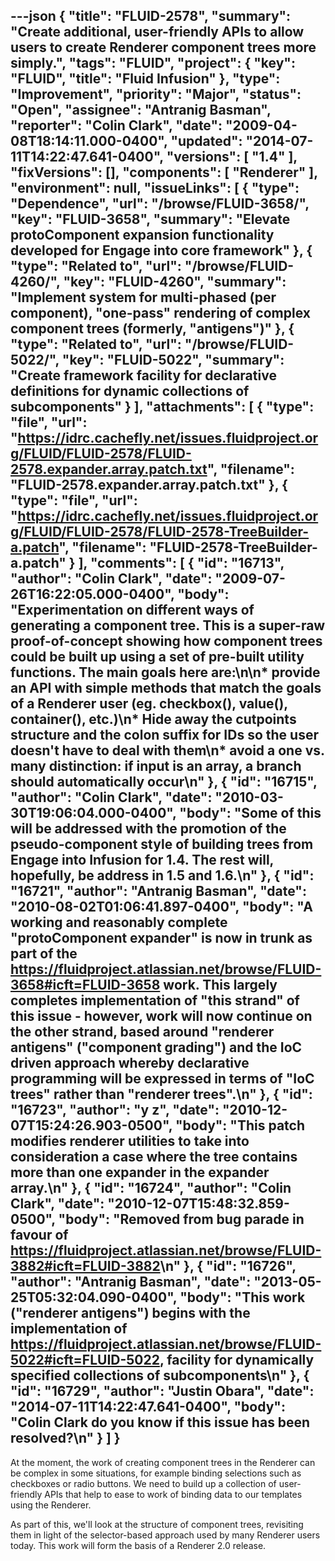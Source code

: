 ---json
{
  "title": "FLUID-2578",
  "summary": "Create additional, user-friendly APIs to allow users to create Renderer component trees more simply.",
  "tags": "FLUID",
  "project": {
    "key": "FLUID",
    "title": "Fluid Infusion"
  },
  "type": "Improvement",
  "priority": "Major",
  "status": "Open",
  "assignee": "Antranig Basman",
  "reporter": "Colin Clark",
  "date": "2009-04-08T18:14:11.000-0400",
  "updated": "2014-07-11T14:22:47.641-0400",
  "versions": [
    "1.4"
  ],
  "fixVersions": [],
  "components": [
    "Renderer"
  ],
  "environment": null,
  "issueLinks": [
    {
      "type": "Dependence",
      "url": "/browse/FLUID-3658/",
      "key": "FLUID-3658",
      "summary": "Elevate protoComponent expansion functionality developed for Engage into core framework"
    },
    {
      "type": "Related to",
      "url": "/browse/FLUID-4260/",
      "key": "FLUID-4260",
      "summary": "Implement system for multi-phased (per component), \"one-pass\" rendering of complex component trees (formerly, \"antigens\")"
    },
    {
      "type": "Related to",
      "url": "/browse/FLUID-5022/",
      "key": "FLUID-5022",
      "summary": "Create framework facility for declarative definitions for dynamic collections of subcomponents"
    }
  ],
  "attachments": [
    {
      "type": "file",
      "url": "https://idrc.cachefly.net/issues.fluidproject.org/FLUID/FLUID-2578/FLUID-2578.expander.array.patch.txt",
      "filename": "FLUID-2578.expander.array.patch.txt"
    },
    {
      "type": "file",
      "url": "https://idrc.cachefly.net/issues.fluidproject.org/FLUID/FLUID-2578/FLUID-2578-TreeBuilder-a.patch",
      "filename": "FLUID-2578-TreeBuilder-a.patch"
    }
  ],
  "comments": [
    {
      "id": "16713",
      "author": "Colin Clark",
      "date": "2009-07-26T16:22:05.000-0400",
      "body": "Experimentation on different ways of generating a component tree. This is a super-raw proof-of-concept showing how component trees could be built up using a set of pre-built utility functions. The main goals here are:\n\n* provide an API with simple methods that match the goals of a Renderer user (eg. checkbox(), value(), container(), etc.)\n* Hide away the cutpoints structure and the colon suffix for IDs so the user doesn't have to deal with them\n* avoid a one vs. many distinction: if input is an array, a branch should automatically occur\n"
    },
    {
      "id": "16715",
      "author": "Colin Clark",
      "date": "2010-03-30T19:06:04.000-0400",
      "body": "Some of this will be addressed with the promotion of the pseudo-component style of building trees from Engage into Infusion for 1.4. The rest will, hopefully, be address in 1.5 and 1.6.\n"
    },
    {
      "id": "16721",
      "author": "Antranig Basman",
      "date": "2010-08-02T01:06:41.897-0400",
      "body": "A working and reasonably complete \"protoComponent expander\" is now in trunk as part of the <https://fluidproject.atlassian.net/browse/FLUID-3658#icft=FLUID-3658> work. This largely completes implementation of \"this strand\" of this issue - however, work will now continue on the other strand, based around \"renderer antigens\" (\"component grading\") and the IoC driven approach whereby declarative programming will be expressed in terms of \"IoC trees\" rather than \"renderer trees\".\n"
    },
    {
      "id": "16723",
      "author": "y z",
      "date": "2010-12-07T15:24:26.903-0500",
      "body": "This patch modifies renderer utilities to take into consideration a case where the tree contains more than one expander in the expander array.\n"
    },
    {
      "id": "16724",
      "author": "Colin Clark",
      "date": "2010-12-07T15:48:32.859-0500",
      "body": "Removed from bug parade in favour of <https://fluidproject.atlassian.net/browse/FLUID-3882#icft=FLUID-3882>\n"
    },
    {
      "id": "16726",
      "author": "Antranig Basman",
      "date": "2013-05-25T05:32:04.090-0400",
      "body": "This work (\"renderer antigens\") begins with the implementation of <https://fluidproject.atlassian.net/browse/FLUID-5022#icft=FLUID-5022>, facility for dynamically specified collections of subcomponents\n"
    },
    {
      "id": "16729",
      "author": "Justin Obara",
      "date": "2014-07-11T14:22:47.641-0400",
      "body": "Colin Clark do you know if this issue has been resolved?\n"
    }
  ]
}
---
At the moment, the work of creating component trees in the Renderer can be complex in some situations, for example binding selections such as checkboxes or radio buttons. We need to build up a collection of user-friendly APIs that help to ease to work of binding data to our templates using the Renderer.

As part of this, we'll look at the structure of component trees, revisiting them in light of the selector-based approach used by many Renderer users today. This work will form the basis of a Renderer 2.0 release.

        